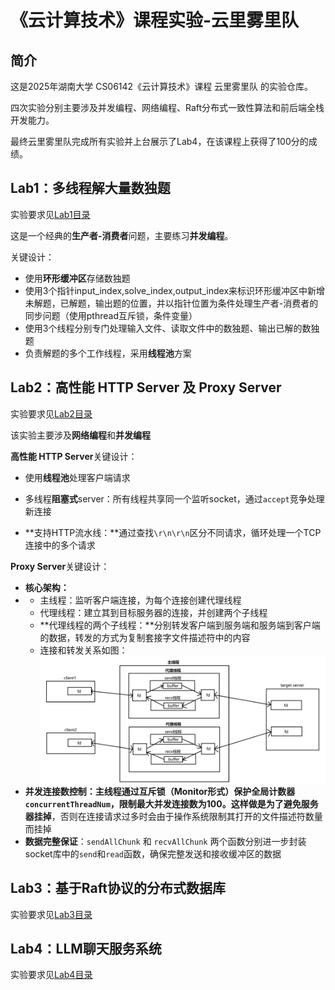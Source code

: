 # 《云计算技术》课程实验-云里雾里队

<!--**This is the repo containing all the lab materials for undergraduate course CS06142 "Cloud Computing Techniques" at Hunan University**--> 

## 简介

这是2025年湖南大学 CS06142《云计算技术》课程 云里雾里队 的实验仓库。

四次实验分别主要涉及并发编程、网络编程、Raft分布式一致性算法和前后端全栈开发能力。

最终云里雾里队完成所有实验并上台展示了Lab4，在该课程上获得了100分的成绩。



## Lab1：多线程解大量数独题

实验要求见[Lab1目录](https://github.com/fengzhuangxian/cloud-computing-labs/tree/master/Lab1)

这是一个经典的**生产者-消费者**问题，主要练习**并发编程**。

关键设计：

- 使用**环形缓冲区**存储数独题
- 使用3个指针input_index,solve_index,output_index来标识环形缓冲区中新增未解题，已解题，输出题的位置，并以指针位置为条件处理生产者-消费者的同步问题（使用pthread互斥锁，条件变量）
- 使用3个线程分别专门处理输入文件、读取文件中的数独题、输出已解的数独题
- 负责解题的多个工作线程，采用**线程池**方案



## Lab2：高性能 HTTP Server 及 Proxy Server

实验要求见[Lab2目录](https://github.com/fengzhuangxian/cloud-computing-labs/tree/master/Lab2)

该实验主要涉及**网络编程**和**并发编程**

**高性能 HTTP Server**关键设计：

- 使用**线程池**处理客户端请求

- 多线程**阻塞式**server：所有线程共享同一个监听socket，通过`accept`竞争处理新连接

- **支持HTTP流水线：**通过查找`\r\n\r\n`区分不同请求，循环处理一个TCP连接中的多个请求

  

**Proxy Server**关键设计：

- **核心架构：**
- - 主线程：监听客户端连接，为每个连接创建代理线程
  - 代理线程：建立其到目标服务器的连接，并创建两个子线程
  - **代理线程的两个子线程：**分别转发客户端到服务端和服务端到客户端的数据，转发的方式为复制套接字文件描述符中的内容
  - 连接和转发关系如图：<img src="README.assets/image-20250630102425004.png" alt="image-20250630102425004" style="zoom: 50%;" />
- **并发连接数控制：**主线程通过互斥锁（Monitor形式）保护全局计数器`concurrentThreadNum`，限制最大并发连接数为100。这样做是为了**避免服务器挂掉**，否则在连接请求过多时会由于操作系统限制其打开的文件描述符数量而挂掉
- **数据完整保证**：`sendAllChunk` 和 `recvAllChunk` 两个函数分别进一步封装socket库中的`send`和`read`函数，确保完整发送和接收缓冲区的数据

## Lab3：基于Raft协议的分布式数据库

实验要求见[Lab3目录](https://github.com/fengzhuangxian/cloud-computing-labs/tree/master/Lab3)

## Lab4：LLM聊天服务系统

实验要求见[Lab4目录](https://github.com/fengzhuangxian/cloud-computing-labs/tree/master/Lab4)
